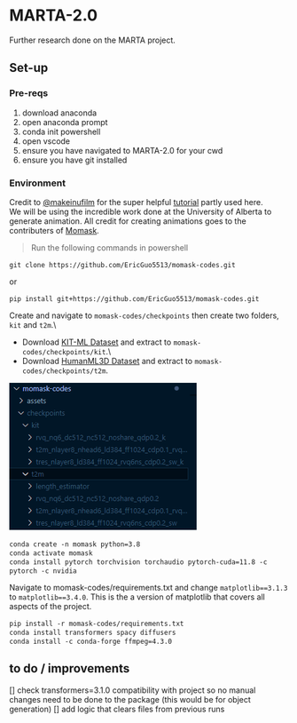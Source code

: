 # MARTA-2.0
Further research done on the MARTA project.

## Set-up

### Pre-reqs
1. download anaconda
2. open anaconda prompt
3. conda init powershell
4. open vscode
5. ensure you have navigated to MARTA-2.0 for your cwd
6. ensure you have git installed

### Environment

Credit to [@makeinufilm](https://medium.com/@makeinufilm) for the super helpful [tutorial](https://medium.com/@makeinufilm/notes-on-how-to-set-up-the-momask-environment-and-how-to-use-blenderaddon-6563f1abdbfa) partly used here.\
We will be using the incredible work done at the University of Alberta to generate animation. All credit for creating animations goes to the contributers of [Momask](https://ericguo5513.github.io/momask/).

> Run the following commands in powershell
``` 
git clone https://github.com/EricGuo5513/momask-codes.git
```
or
```
pip install git+https://github.com/EricGuo5513/momask-codes.git
```
Create and navigate to `momask-codes/checkpoints` then create two folders, `kit` and `t2m`.\
- Download [KIT-ML Dataset](https://drive.google.com/file/d/1MNMdUdn5QoO8UW1iwTcZ0QNaLSH4A6G9/view) and extract to `momask-codes/checkpoints/kit`.\
- Download [HumanML3D Dataset](https://drive.google.com/file/d/1MNMdUdn5QoO8UW1iwTcZ0QNaLSH4A6G9/view) and extract to `momask-codes/checkpoints/t2m`.

![Folder Organization Structure](readme_assets/Momask%20Example%20Display.png)

```
conda create -n momask python=3.8
conda activate momask
conda install pytorch torchvision torchaudio pytorch-cuda=11.8 -c pytorch -c nvidia
```
Navigate to momask-codes/requirements.txt and change `matplotlib==3.1.3` to `matplotlib==3.4.0`. This is the a version of matplotlib that covers all aspects of the project.
```
pip install -r momask-codes/requirements.txt
conda install transformers spacy diffusers
conda install -c conda-forge ffmpeg=4.3.0
```

## to do / improvements
[] check transformers=3.1.0 compatibility with project so no manual changes need to be done to the package (this would be for object generation)
[] add logic that clears files from previous runs
